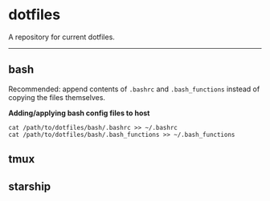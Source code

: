 # dotfiles
A repository for current dotfiles.

*******
## bash
Recommended: append contents of `.bashrc` and `.bash_functions` instead of copying the files themselves. 

**Adding/applying bash config files to host**
```
cat /path/to/dotfiles/bash/.bashrc >> ~/.bashrc
cat /path/to/dotfiles/bash/.bash_functions >> ~/.bash_functions
```

## tmux

## starship
